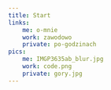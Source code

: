 ```yaml
---
title: Start
links:
    me: o-mnie
    work: zawodowo
    private: po-godzinach
pics:
    me: IMGP3635ab_blur.jpg
    work: code.png
    private: gory.jpg
---
```



